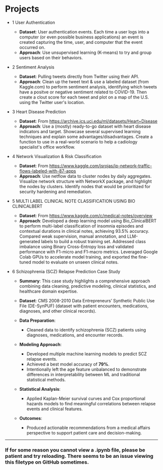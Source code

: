 # Projects

 - 1 User Authentication
 
      - **Dataset**: User authentication events. Each time a user logs into a computer (or even possible business applications) an event is created capturing the time, user, and computer that the event occurred on. 
      - **Approach**: Use unsupervised learning (K-means) to try and group users based on their behaviors. 
 
 - 2 Sentiment Analysis
 
      - **Dataset**: Pulling tweets directly from Twitter using their API.
      - **Approach**: Clean up the tweet text & use a labeled dataset (from Kaggle.com) to perform sentiment analysis, identifying which tweets have a positve or negative sentiment related to COVID-19. Then create a clout score for each tweet and plot on a map of the U.S. using the Twitter user's location.

 - 3 Heart Disease Prediction
 
      - **Dataset**: From https://archive.ics.uci.edu/ml/datasets/Heart+Disease
      - **Approach**: Use a (mostly) ready-to-go dataset with heart disease indicators and target. Showcase several supervised learning techniques and explain some advantages/disadvantages. Create a function to use in a real-world scenario to help a cadiology specialist's office workflow.
      
- 4 Network Visualization & Risk Classification

     - **Dataset**: From https://www.kaggle.com/jsrojas/ip-network-traffic-flows-labeled-with-87-apps
     - **Approach**: Use netflow data to cluster nodes by daily aggregates. Visualize network structure with NetworkX package, and highlight the nodes by clusters. Identify nodes that would be prioritized for security hardening and remediation. 
      
- 5 MULTI LABEL CLINICAL NOTE CLASSIFICATION USING BIO CLINICALBERT
     - **Dataset**: From https://www.kaggle.com/c/medical-notes/overview
     - **Approach**: Developed a deep learning model using Bio\_ClinicalBERT to perform multi-label classification of insomnia episodes and contextual durations in clinical notes, achieving 93.5\% accuracy. Compared weak supervision, manual annotation, and LLM-generated labels to build a robust training set. Addressed class imbalance using Binary Cross-Entropy loss and validated performance with F1-micro and F1-macro metrics. Leveraged Google Colab GPUs to accelerate model training, and exported the fine-tuned model to evaluate on unseen clinical notes.

- 6 Schizophrenia (SCZ) Relapse Prediction Case Study
    - **Summary**: This case study highlights a comprehensive approach combining data cleaning, predictive modeling, clinical statistics, and healthcare domain expertise.
    
    - **Dataset**: CMS 2008-2010 Data Entrepreneurs’ Synthetic Public Use File (DE-SynPUF) (dataset with patient encounters, medications, diagnoses, and other clinical records).
    
    - **Data Preparation**:  
      - Cleaned data to identify schizophrenia (SCZ) patients using diagnoses, medications, and encounter records.
    
    - **Modeling Approach**:  
      - Developed multiple machine learning models to predict SCZ relapse events.  
      - Achieved a best model accuracy of **79%**.  
      - Intentionally left the age feature unbalanced to demonstrate differences in interpretability between ML and traditional statistical methods.
    
    - **Statistical Analysis**:  
      - Applied Kaplan-Meier survival curves and Cox proportional hazards models to find meaningful correlations between relapse events and clinical features.
    
    - **Outcomes**:  
      - Produced actionable recommendations from a medical affairs perspective to support patient care and decision-making.

---
 
### If for some reason you cannot view a .ipynb file, please be patient and try reloading. There seems to be an issue viewing this filetype on GitHub sometimes.
